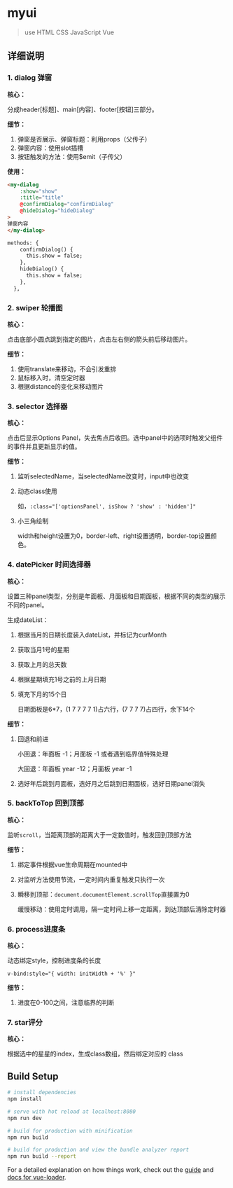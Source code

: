 # myui
> use HTML  CSS  JavaScript  Vue
## 详细说明
### 1. dialog 弹窗 

**核心：**

分成header[标题]、main[内容]、footer[按钮]三部分。

**细节：**

1. 弹窗是否展示、弹窗标题：利用props（父传子）
2. 弹窗内容：使用slot插槽
3. 按钮触发的方法：使用$emit（子传父）

**使用：**

```html
<my-dialog 
	:show="show" 
	:title="title" 
	@confirmDialog="confirmDialog" 
    @hideDialog="hideDialog" 
>
弹窗内容
</my-dialog>

methods: {
    confirmDialog() {
      this.show = false;
    },
    hideDialog() {
      this.show = false;
    },
  },
```

### 2. swiper 轮播图

**核心：**

点击底部小圆点跳到指定的图片，点击左右侧的箭头前后移动图片。

**细节：**

1. 使用translate来移动，不会引发重排
2. 鼠标移入时，清空定时器
3. 根据distance的变化来移动图片

### 3. selector 选择器

**核心：**

点击后显示Options Panel，失去焦点后收回。选中panel中的选项时触发父组件的事件并且更新显示的值。

**细节：**

1. 监听selectedName，当selectedName改变时，input中也改变

2. 动态class使用

   如，`:class="['optionsPanel', isShow ? 'show' : 'hidden']"`

3. 小三角绘制

   width和height设置为0，border-left、right设置透明，border-top设置颜色。

### 4. datePicker 时间选择器

**核心：**

设置三种panel类型，分别是年面板、月面板和日期面板，根据不同的类型的展示不同的panel。

生成dateList：

1. 根据当月的日期长度装入dateList，并标记为curMonth

2. 获取当月1号的星期

3. 获取上月的总天数

4. 根据星期填充1号之前的上月日期

5. 填充下月的15个日

   日期面板是6*7，(1 7 7 7 7 1)占六行，(7 7 7 7)占四行，余下14个

**细节：**

1. 回退和前进

   小回退：年面板 -1；月面板 -1 或者遇到临界值特殊处理

   大回退：年面板 year -12；月面板 year -1

2. 选好年后跳到月面板，选好月之后跳到日期面板，选好日期panel消失

### 5. backToTop 回到顶部

**核心：**

监听`scroll`，当距离顶部的距离大于一定数值时，触发回到顶部方法

**细节：**

1. 绑定事件根据vue生命周期在mounted中

2. 对监听方法使用节流，一定时间内重复触发只执行一次

3. 瞬移到顶部：`document.documentElement.scrollTop`直接置为0

   缓慢移动：使用定时调用，隔一定时间上移一定距离，到达顶部后清除定时器

### 6. process进度条

**核心：**

动态绑定style，控制进度条的长度

`v-bind:style="{ width: initWidth + '%' }"`

**细节：**

1. 进度在0-100之间，注意临界的判断

### 7. star评分

**核心：**

根据选中的星星的index，生成class数组，然后绑定对应的 class

## Build Setup

``` bash
# install dependencies
npm install

# serve with hot reload at localhost:8080
npm run dev

# build for production with minification
npm run build

# build for production and view the bundle analyzer report
npm run build --report
```

For a detailed explanation on how things work, check out the [guide](http://vuejs-templates.github.io/webpack/) and [docs for vue-loader](http://vuejs.github.io/vue-loader).

